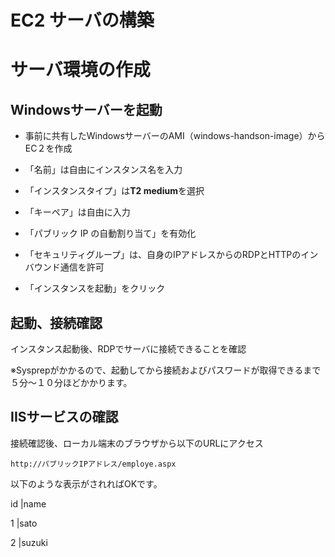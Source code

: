 # EC2 サーバの構築

# サーバ環境の作成

## Windowsサーバーを起動
- 事前に共有したWindowsサーバーのAMI（windows-handson-image）からEC２を作成
- 「名前」は自由にインスタンス名を入力
- 「インスタンスタイプ」は**T2 medium**を選択
- 「キーペア」は自由に入力
- 「パブリック IP の自動割り当て」を有効化
- 「セキュリティグループ」は、自身のIPアドレスからのRDPとHTTPのインバウンド通信を許可

- 「インスタンスを起動」をクリック

## 起動、接続確認
インスタンス起動後、RDPでサーバに接続できることを確認

※Sysprepがかかるので、起動してから接続およびパスワードが取得できるまで５分〜１０分ほどかかります。

## IISサービスの確認
接続確認後、ローカル端末のブラウザから以下のURLにアクセス
```
http://パブリックIPアドレス/employe.aspx
```
以下のような表示がされればOKです。

id	|name

1	  |sato

2	  |suzuki


